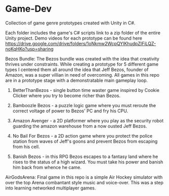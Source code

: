 # Game-Dev
Collection of game genre prototypes created with Unity in C#.

Each folder includes the game's C# scripts link to a zip folder of the entire Unity project. Demo videos for each prototype can be found here https://drive.google.com/drive/folders/1oNkmw2WcpQYlKhudpZIFiLQZ-noKqHKo?usp=sharing

Bezos Bundle:
The Bezos bundle was created with the idea that creativity thrives under constraints. While creating a prototype for 5 different game types I centered them all around the idea that Jeff Bezos, founder of Amazon, was a super villian in need of overcoming. All games in this repo are in a prototype stage with a demonstratable main gameplay loop.

1. BetterThanBezos - single button time waster game inspired by Cookie Clicker where you try to become richer than Bezos.

2. Bamboozle Bezos - a puzzle logic game where you must reroute the correct voltage of power to Bezos' PC and fry his CPU.

3. Amazon Avenger - a 2D platformer where you play as the security robot guarding the amazon warehouse from a now ousted Jeff Bezos.

4. No Bail For Bezos - a 2D action game where you protect the police station from waves of Jeff's goons and prevent Bezos from escaping from his cell.

5. Banish Bezos - in this RPG Bezos escapes to a fantasy land where he rises to the status of a high wizard. You must take his power and banish him back from whence he came.

AirGodsArena:
Final game in this repo is a simple Air Hockey simulator with over the top Arena combantant style music and voice-over. This was a step into learning networked multiplayer games.
